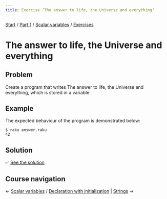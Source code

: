 ```yaml
---
title: Exercise ’The answer to life, the Universe and everything‘
---
```


[Start](../../..) / [Part 1](../../../part1) / [Scalar variables](../..) / [Exercises](..)

# The answer to life, the Universe and everything

## Problem

Create a program that writes The answer to life, the Universe and everything, which is stored in a variable.

## Example

The expected behaviour of the program is demonstrated below:

    $ raku answer.raku
    42

## Solution

✅ [See the solution](solution)

## Course navigation

← [Scalar variables](../..) / [Declaration with initialization](../../declaration-with-initialization) | [Strings](../../../strings) →
